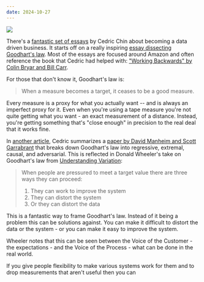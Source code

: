 ```yaml
---
date: 2024-10-27
---
```


![](https://media.giphy.com/media/N2QQfEMAogAEQhJlkw/giphy.gif)

There's a [fantastic set of essays][1] by Cedric Chin about becoming a
data driven business.  It starts off on a really inspiring
[essay dissecting Goodhart's law][2].  Most of the essays are focused
around Amazon and often reference the book that Cedric had helped with:
["Working Backwards" by Colin Bryar and Bill Carr][3].

For those that don't know it, Goodhart's law is:

> When a measure becomes a target, it ceases to be a good measure.

Every measure is a proxy for what you actually want -- and is always an
imperfect proxy for it.  Even when you're using a tape measure you're not
quite getting what you want - an exact measurement of a distance.  Instead,
you're getting something that's "close enough" in precision to the real
deal that it works fine.

In [another article][4], Cedric summarizes a [paper by David Manheim and Scott Garrabrant][5]
that breaks down Goodhart's law into regressive, extremal, causal, and adversarial.
This is reflected in Donald Wheeler's take on Goodhart's law from [Understanding Variation][6]:

> When people are pressured to meet a target value there are three ways they can proceed:
>
> 1) They can work to improve the system
> 2) They can distort the system
> 3) Or they can distort the data

This is a fantastic way to frame Goodhart's law.  Instead of it being a problem this
can be solutions against.  You can make it difficult to distort the data or the system -
or you can make it easy to improve the system.

Wheeler notes that this can be seen between the Voice of the Customer - the expectations -
and the Voice of the Process - what can be done in the real world.  


If you give people flexibility to make various systems work for them and to drop measurements
that aren't useful then you
can 


[1]: https://commoncog.com/becoming-data-driven-in-business/
[2]: https://commoncog.com/goodharts-law-not-useful/
[3]: https://www.goodreads.com/book/show/53138083
[4]: https://www.holistics.io/blog/four-types-goodharts-law/?ref=commoncog.com
[5]: https://arxiv.org/abs/1803.04585?ref=commoncog.com
[6]: https://www.goodreads.com/book/show/63859
